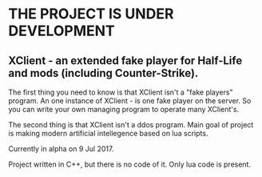 # THE PROJECT IS UNDER DEVELOPMENT

## XClient - an extended fake player for Half-Life and mods (including Counter-Strike). 

The first thing you need to know is that XClient isn't a "fake players" program. An one instance of XClient - is one fake player on the server. So you can write your own managing program to operate many XClient's.

The second thing is that XClient isn't a ddos program. Main goal of project is making modern artificial intellegence based on lua scripts.

Currently in alpha on 9 Jul 2017. 

Project written in C++, but there is no code of it. Only lua code is present.
